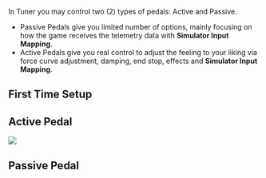 In Tuner you may control two (2) types of pedals: Active and Passive.

- Passive Pedals give you limited number of options, mainly focusing on how the game receives the telemetry data with **Simulator Input Mapping**.
- Active Pedals give you real control to adjust the feeling to your liking via force curve adjustment, damping, end stop, effects and **Simulator Input Mapping**.

## First Time Setup

## Active Pedal
![](assets/ActivePedalView.png)

## Passive Pedal








